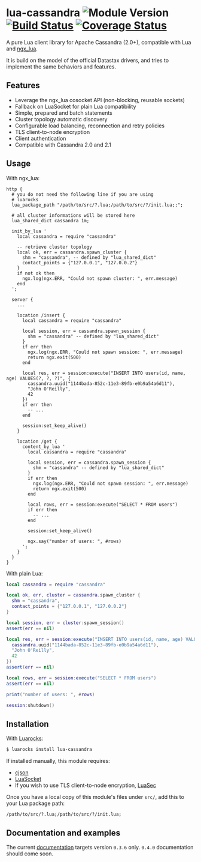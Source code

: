 # lua-cassandra ![Module Version][badge-version-image] [![Build Status][badge-travis-image]][badge-travis-url] [![Coverage Status][badge-coveralls-image]][badge-coveralls-url]

A pure Lua client library for Apache Cassandra (2.0+), compatible with Lua and [ngx_lua].

It is build on the model of the official Datastax drivers, and tries to implement the same behaviors and features.

## Features

- Leverage the ngx_lua cosocket API (non-blocking, reusable sockets)
- Fallback on LuaSocket for plain Lua compatibility
- Simple, prepared and batch statements
- Cluster topology automatic discovery
- Configurable load balancing, reconnection and retry policies
- TLS client-to-node encryption
- Client authentication
- Compatible with Cassandra 2.0 and 2.1

## Usage

With ngx_lua:

```nginx
http {
  # you do not need the following line if you are using
  # luarocks
  lua_package_path "/path/to/src/?.lua;/path/to/src/?/init.lua;;";

  # all cluster informations will be stored here
  lua_shared_dict cassandra 1m;

  init_by_lua '
    local cassandra = require "cassandra"

    -- retrieve cluster topology
    local ok, err = cassandra.spawn_cluster {
      shm = "cassandra", -- defined by "lua_shared_dict"
      contact_points = {"127.0.0.1", "127.0.0.2"}
    }
    if not ok then
      ngx.log(ngx.ERR, "Could not spawn cluster: ", err.message)
    end
  ';

  server {
    ...

    location /insert {
      local cassandra = require "cassandra"

      local session, err = cassandra.spawn_session {
        shm = "cassandra" -- defined by "lua_shared_dict"
      }
      if err then
        ngx.log(ngx.ERR, "Could not spawn session: ", err.message)
        return ngx.exit(500)
      end

      local res, err = session:execute("INSERT INTO users(id, name, age) VALUES(?, ?, ?)", {
        cassandra.uuid("1144bada-852c-11e3-89fb-e0b9a54a6d11"),
        "John O'Reilly",
        42
      })
      if err then
        -- ...
      end

      session:set_keep_alive()
    }

    location /get {
      content_by_lua '
        local cassandra = require "cassandra"

        local session, err = cassandra.spawn_session {
          shm = "cassandra" -- defined by "lua_shared_dict"
        }
        if err then
          ngx.log(ngx.ERR, "Could not spawn session: ", err.message)
          return ngx.exit(500)
        end

        local rows, err = session:execute("SELECT * FROM users")
        if err then
          -- ...
        end

        session:set_keep_alive()

        ngx.say("number of users: ", #rows)
      ';
    }
  }
}
```

With plain Lua:

```lua
local cassandra = require "cassandra"

local ok, err, cluster = cassandra.spawn_cluster {
  shm = "cassandra",
  contact_points = {"127.0.0.1", "127.0.0.2"}
}

local session, err = cluster:spawn_session()
assert(err == nil)

local res, err = session:execute("INSERT INTO users(id, name, age) VALUES(?, ?, ?)", {
  cassandra.uuid("1144bada-852c-11e3-89fb-e0b9a54a6d11"),
  "John O'Reilly",
  42
})
assert(err == nil)

local rows, err = session:execute("SELECT * FROM users")
assert(err == nil)

print("number of users: ", #rows)

session:shutdown()
```

## Installation

With [Luarocks]:

```bash
$ luarocks install lua-cassandra
```

If installed manually, this module requires:

- [cjson](https://github.com/mpx/lua-cjson/)
- [LuaSocket](http://w3.impa.br/~diego/software/luasocket/)
- If you wish to use TLS client-to-node encryption, [LuaSec](https://github.com/brunoos/luasec)

Once you have a local copy of this module's files under `src/`, add this to your Lua package path:

```
/path/to/src/?.lua;/path/to/src/?/init.lua;
```

## Documentation and examples

The current [documentation] targets version `0.3.6` only. `0.4.0` documentation should come soon.

[ngx_lua]: https://github.com/openresty/lua-nginx-module

[Luarocks]: https://luarocks.org
[lua-resty-cassandra]: https://github.com/jbochi/lua-resty-cassandra
[documentation]: http://thibaultcha.github.io/lua-cassandra/
[manual]: http://thibaultcha.github.io/lua-cassandra/manual/README.md.html

[badge-travis-url]: https://travis-ci.org/thibaultCha/lua-cassandra
[badge-travis-image]: https://img.shields.io/travis/thibaultCha/lua-cassandra.svg?style=flat

[badge-coveralls-url]: https://coveralls.io/r/thibaultCha/lua-cassandra?branch=master
[badge-coveralls-image]: https://coveralls.io/repos/thibaultCha/lua-cassandra/badge.svg?branch=master&style=flat

[badge-version-image]: https://img.shields.io/badge/version-0.3.6--0-blue.svg?style=flat
